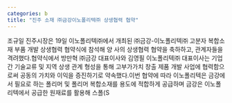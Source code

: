 ```yaml
---
categories: b
title: "진주 소재 ㈜금강이노폴리텍㈜ 상생협력 협약"
---
```

조규일 진주시장은 19일 이노폴리텍㈜에서 개최된 ㈜금강-이노폴리텍㈜ 고분자 복합소재 부품 개발 상생협력 협약식에 참석해 양 사의 상생협력 협약을 축하하고, 관계자들을 격려했다.협약식에서 방만혁 ㈜금강 대표이사와 김영필 이노폴리텍㈜ 대표이사는 기업 간 기술교류 및 지역 상생 관계 형성을 통해 고부가가치 창출 제품 개발 사업에 협력함으로써 공동의 가치와 이익을 증진하기로 약속했다.이번 협약에 따라 이노폴리텍은 금강에서 필요로 하는 폴리머 및 폴리머 복합소재를 용도에 적합하게 공급하며 금강은 이노폴리텍에서 공급한 원재료를 활용해 스폴(S